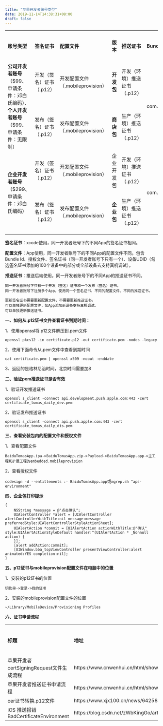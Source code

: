 ```yaml
---
title: "苹果开发者账号类型"
date: 2019-11-14T14:38:31+08:00
draft: false
---
```


<table>
    <tr>
        <td><b>账号类型</b></td>
        <td><b>签名证书</b></td>
        <td><b>配置文件</b></td>
        <td><b>版本</b></td>
        <td><b>推送证书</b></td>
        <td><b>Bundle ID</b></td>
        <td><b>支持安装设备数量</b></td>
   </tr>
   <tr>
        <td rowspan="2"><b>公司开发者账号</b>（$99、申请条件：邓白氏编码）、<b>个人开发者账号</b>（$99、申请条件：无限制）</td>
        <td>开发（签名）证书（.p12）</td>
        <td>开发配置文件（.mobileprovision）</td>
        <td><b>开发包</b></td>
        <td>开发（环境）推送证书（.p12）</td>
        <td rowspan="2">com.baidu.BaiduMobileInfo</td>
        <td>100</td>
   </tr>
   <tr>
        <td>发布（签名）证书（.p12）</td>
        <td>发布配置文件（.mobileprovision）</td>
        <td><b>商店包</b></td>
        <td>生产（环境）推送证书（.p12）</td>
        <td>无限制（需Apple审核）</td>
   </tr>
    <tr>
        <td rowspan="2"><b>企业开发者账号</b>（$299、申请条件：邓白氏编码）</td>
        <td>开发（签名）证书（.p12）</td>
        <td>开发配置文件（.mobileprovision）</td>
        <td>企业开发包</td>
        <td>开发（环境）推送证书（.p12）</td>
        <td rowspan="2">com.baidu.BaiduMobileInfoEnterprise</td>
        <td>100</td>
    </tr>
    <tr>
        <td>发布（签名）证书（.p12）</td>
        <td>发布配置文件（.mobileprovision）</td>
        <td><b>企业包</b></td>
        <td>生产（环境）推送证书（.p12）</td>
        <td>无限制（无需Apple审核）</td>
    </tr>
</table>

**签名证书**：xcode使用，同一开发者账号下的不同App的签名证书相同。

**配置文件**：App使用，同一开发者账号下的不同App的配置文件不同。包含Bundle Id、授权文件、签名证书（同一开发者账号下只有一个）、设备UDID（勾选签名证书添加的100个设备中的部分或全部设备去支持真机调试）。

**推送证书**：推送后端使用，同一开发者账号下的不同App的推送证书不同。

```
同一开发者账号下只有一个开发（签名）证书和一个发布（签名）证书。
同一开发者账号下注册多个App，使用同一个签名证书、不同的配置文件、不同的推送证书。

更新签名证书需要更新配置文件，不需要更新推送证书。
可以单独更新配置文件，如App添加新设备支持真机调试。
可以单独更新推送证书。
```

**一、如何从.p12证书文件查看证书到期时间：**

1、使用openssl将.p12文件解压到.pem文件

`openssl pkcs12 -in certificate.p12 -out certificate.pem -nodes -legacy`

2、使用下面命令从.pem文件中查看到期时间

`cat certificate.pem | openssl x509 -noout -enddate`

3、返回的是格林尼治时间，北京时间需要加8

**二、验证pem推送证书是否有效**

1、验证开发推送证书

`openssl s_client -connect api.development.push.apple.com:443 -cert certificate_tomas_daily_dev.pem`

2、验证发布推送证书

`openssl s_client -connect api.push.apple.com:443 -cert certificate_tomas_daily_dis.pem`

**三、查看安装包内的配置文件和授权文件**

1、查看配置文件

`BaiduTomasApp.ipa->BaiduTomasApp.zip->Payload->BaiduTomasApp.app->主工程和扩展工程的embedded.mobileprovision`

2、查看授权文件

`codesign -d --entitlements :- BaiduTomasApp.app`或`mgrep.sh "aps-environment"`

**四、企业包打印提示**

```
{
    NSString *message = @"点击确认";
    UIAlertController *alert = [UIAlertController alertControllerWithTitle:nil message:message preferredStyle:UIAlertControllerStyleActionSheet];
    UIAlertAction *commit = [UIAlertAction actionWithTitle:@"确认" style:UIAlertActionStyleDefault handler:^(UIAlertAction * _Nonnull action) {
    }];
    [alert addAction:commit];
    [UIWindow.bba_topViewController presentViewController:alert animated:YES completion:nil];
}
```

**五、p12证书与mobileprovision配置文件在电脑中的位置**

1、安装的p12证书的位置

`钥匙串->登录->我的证书`

2、安装的mobileprovision配置文件的位置

`~/Library/MobileDevice/Provisioning Profiles`

**六、证书申请流程**

<table>
    <tr>
        <td><b>标题</b></td>
        <td><b>地址</b></td>
        <td><b>网页快照</b></td>
   </tr>
   <tr>
        <td>苹果开发者certSigningRequest文件生成流程</td>
        <td>https://www.cnwenhui.cn/html/show-1038.html</td>
        <td>1</td>
   </tr>
   <tr>
        <td>苹果开发者推送证书申请流程</td>
        <td>https://www.cnwenhui.cn/html/show-1037.html</td>
        <td><b>2</b></td>
   </tr>
   <tr>
        <td>cer证书转换.p12文件</td>
        <td>https://www.xjx100.cn/news/642584.html?action=onClick</td>
        <td>3</td>
    </tr>
    <tr>
        <td>iOS 推送报错BadCertificateEnvironment</td>
        <td>https://blog.csdn.net/zWbKingGo/article/details/89186652</td>
        <td>4</td>
    </tr>
</table>